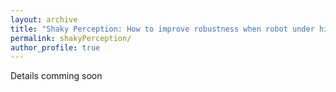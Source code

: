 ```yaml
---
layout: archive
title: "Shaky Perception: How to improve robustness when robot under high dynamic locomotion"
permalink: shakyPerception/
author_profile: true
---
```


Details comming soon


